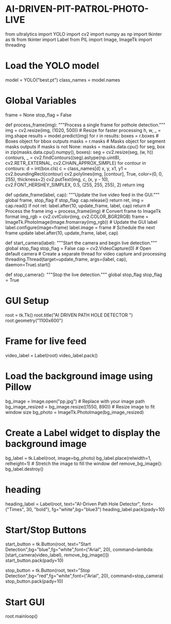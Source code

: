 # AI-DRIVEN-PIT-PATROL-PHOTO-LIVE
from ultralytics import YOLO
import cv2
import numpy as np
import tkinter as tk
from tkinter import Label
from PIL import Image, ImageTk
import threading

# Load the YOLO model
model = YOLO("best.pt")
class_names = model.names

# Global Variables
frame = None
stop_flag = False


def process_frame(img):
    """Process a single frame for pothole detection."""
    img = cv2.resize(img, (1020, 500))  # Resize for faster processing
    h, w, _ = img.shape
    results = model.predict(img)
    for r in results:
        boxes = r.boxes  # Boxes object for bbox outputs
        masks = r.masks  # Masks object for segment masks outputs
    if masks is not None:
        masks = masks.data.cpu()
        for seg, box in zip(masks.data.cpu().numpy(), boxes):
            seg = cv2.resize(seg, (w, h))
            contours, _ = cv2.findContours((seg).astype(np.uint8), cv2.RETR_EXTERNAL, cv2.CHAIN_APPROX_SIMPLE)
            for contour in contours:
                d = int(box.cls)
                c = class_names[d]
                x, y, x1, y1 = cv2.boundingRect(contour)
                cv2.polylines(img, [contour], True, color=(0, 0, 255), thickness=2)
                cv2.putText(img, c, (x, y - 10), cv2.FONT_HERSHEY_SIMPLEX, 0.5, (255, 255, 255), 2)
    return img


def update_frame(label, cap):
    """Update the live video feed in the GUI."""
    global frame, stop_flag
    if stop_flag:
        cap.release()
        return
    ret, img = cap.read()
    if not ret:
        label.after(10, update_frame, label, cap)
        return
    # Process the frame
    img = process_frame(img)
    # Convert frame to ImageTk format
    img_rgb = cv2.cvtColor(img, cv2.COLOR_BGR2RGB)
    frame = ImageTk.PhotoImage(Image.fromarray(img_rgb))
    # Update the GUI label
    label.configure(image=frame)
    label.image = frame
    # Schedule the next frame update
    label.after(10, update_frame, label, cap)


def start_camera(label):
    """Start the camera and begin live detection."""
    global stop_flag
    stop_flag = False
    cap = cv2.VideoCapture(0)  # Open default camera
    # Create a separate thread for video capture and processing
    threading.Thread(target=update_frame, args=(label, cap), daemon=True).start()


def stop_camera():
    """Stop the live detection."""
    global stop_flag
    stop_flag = True


# GUI Setup
root = tk.Tk()
root.title("AI DRIVEN PATH HOLE DETECTOR ")
root.geometry("1100x600")

# Frame for live feed
video_label = Label(root)
video_label.pack()
# Load the background image using Pillow
bg_image = Image.open("pp.jpg")  # Replace with your image path
bg_image_resized = bg_image.resize((1550, 890))  # Resize image to fit window size
bg_photo = ImageTk.PhotoImage(bg_image_resized)
# Create a Label widget to display the background image
bg_label = tk.Label(root, image=bg_photo)
bg_label.place(relwidth=1, relheight=1)  # Stretch the image to fill the window
def remove_bg_image():
    bg_label.destroy()

# heading
heading_label = Label(root, text="AI-Driven Path Hole Detector", font=("Times", 30, "bold"), fg="white",bg="blue3")
heading_label.pack(pady=10)

# Start/Stop Buttons
start_button = tk.Button(root, text="Start Detection",bg="blue",fg="white",font=("Arial", 20), command=lambda: [start_camera(video_label), remove_bg_image()])
start_button.pack(pady=10)

stop_button = tk.Button(root, text="Stop Detection",bg="red",fg="white",font=("Arial", 20), command=stop_camera)
stop_button.pack(pady=10)

# Start GUI
root.mainloop()
